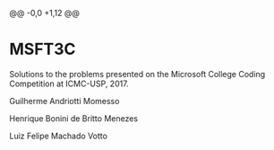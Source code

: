 @@ -0,0 +1,12 @@
# MSFT3C
Solutions to the problems presented on the Microsoft College Coding Competition at ICMC-USP, 2017.

Guilherme Andriotti Momesso

Henrique Bonini de Britto Menezes

Luiz Felipe Machado Votto
